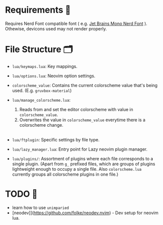 # Requirements 🔨
Requires Nerd Font compatible font ( e.g. [Jet Brains Mono Nerd Font](https://www.nerdfonts.com/font-downloads) ). Othewise, devicons used may not render properly.

# File Structure 🗂️
* `lua/keymaps.lua`: Key mappings.
* `lua/options.lua`: Neovim option settings.

* `colorscheme_value`: Contains the current colorscheme value that's being used.
(E.g. `gruvbox-material`)
* `lua/manage_colorscheme.lua`: <br>
    1. Reads from and set the editor colorscheme with value in `colorscheme_value`.
    2. Overwrites the value in `colorscheme_value` everytime there is a colorscheme change.
<br><br>

* `lua/ftplugin`: Specific settings by file type.

* `lua/lazy_manager.lua`: Entry point for Lazy neovim plugin manager.
* `lua/plugins/`: Assortment of plugins where each file corresponds to a single plugin. (Apart from `g_` prefixed files, which are groups of plugins lightweight enough to occupy a single file. Also `colorscheme.lua` currently groups all colorscheme plugins in one file.)

# TODO 👀
* learn how to use `unimparied`
* [neodev]](https://github.com/folke/neodev.nvim) - Dev setup for neovim lua.
